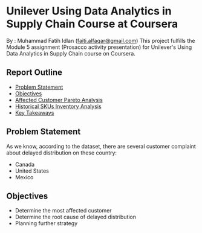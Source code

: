 # **Unilever Using Data Analytics in Supply Chain Course at Coursera**

By    : Muhammad Fatih Idlan (faiti.alfaqar@gmail.com)
This project fulfills the Module 5 assignment (Prosacco activity presentation) for Unilever's Using Data Analytics in Supply Chain course on Coursera.

## Report Outline
* [Problem Statement](##problem-statement)
* [Objectives](##objectives)
* [Affected Customer Pareto Analysis](##affected-customer-pareto-analysis)
* [Historical SKUs Inventory Analysis](##historical-skus-inventory-analysis)
* [Key Takeaways](##key-takeaways)

## Problem Statement
As we know, according to the dataset, there are several customer complaint about delayed distribution on these country:
* Canada
* United States
* Mexico

## Objectives
* Determine the most affected customer
* Determine the root cause of delayed distribution
* Planning further strategy
